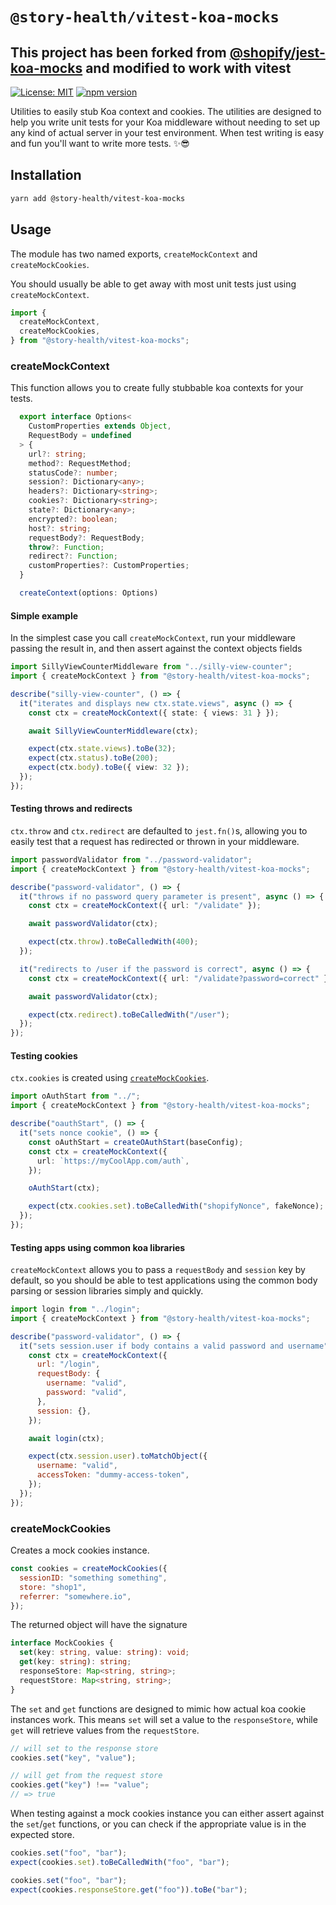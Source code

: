 # `@story-health/vitest-koa-mocks`

## This project has been forked from [@shopify/jest-koa-mocks](https://github.com/Shopify/quilt/tree/main/packages/jest-koa-mocks) and modified to work with vitest

[![License: MIT](https://img.shields.io/badge/License-MIT-green.svg)](LICENSE.md) [![npm version](https://badge.fury.io/js/%40story-health%2Fvitest-koa-mocks.svg)](https://badge.fury.io/js/%40story-health%2Fvitest-koa-mocks)

Utilities to easily stub Koa context and cookies. The utilities are designed to help you write unit tests for your Koa middleware without needing to set up any kind of actual server in your test environment. When test writing is easy and fun you'll want to write more tests. ✨😎

## Installation

```bash
yarn add @story-health/vitest-koa-mocks
```

## Usage

The module has two named exports, `createMockContext` and `createMockCookies`.

You should usually be able to get away with most unit tests just using `createMockContext`.

```js
import {
  createMockContext,
  createMockCookies,
} from "@story-health/vitest-koa-mocks";
```

### createMockContext

This function allows you to create fully stubbable koa contexts for your tests.

```typescript
  export interface Options<
    CustomProperties extends Object,
    RequestBody = undefined
  > {
    url?: string;
    method?: RequestMethod;
    statusCode?: number;
    session?: Dictionary<any>;
    headers?: Dictionary<string>;
    cookies?: Dictionary<string>;
    state?: Dictionary<any>;
    encrypted?: boolean;
    host?: string;
    requestBody?: RequestBody;
    throw?: Function;
    redirect?: Function;
    customProperties?: CustomProperties;
  }

  createContext(options: Options)
```

#### Simple example

In the simplest case you call `createMockContext`, run your middleware passing the result in, and then assert against the context objects fields

```typescript
import SillyViewCounterMiddleware from "../silly-view-counter";
import { createMockContext } from "@story-health/vitest-koa-mocks";

describe("silly-view-counter", () => {
  it("iterates and displays new ctx.state.views", async () => {
    const ctx = createMockContext({ state: { views: 31 } });

    await SillyViewCounterMiddleware(ctx);

    expect(ctx.state.views).toBe(32);
    expect(ctx.status).toBe(200);
    expect(ctx.body).toBe({ view: 32 });
  });
});
```

#### Testing throws and redirects

`ctx.throw` and `ctx.redirect` are defaulted to `jest.fn()`s, allowing you to easily test that a request has redirected or thrown in your middleware.

```typescript
import passwordValidator from "../password-validator";
import { createMockContext } from "@story-health/vitest-koa-mocks";

describe("password-validator", () => {
  it("throws if no password query parameter is present", async () => {
    const ctx = createMockContext({ url: "/validate" });

    await passwordValidator(ctx);

    expect(ctx.throw).toBeCalledWith(400);
  });

  it("redirects to /user if the password is correct", async () => {
    const ctx = createMockContext({ url: "/validate?password=correct" });

    await passwordValidator(ctx);

    expect(ctx.redirect).toBeCalledWith("/user");
  });
});
```

#### Testing cookies

`ctx.cookies` is created using [`createMockCookies`](/README.md#createmockcookies).

```typescript
import oAuthStart from "../";
import { createMockContext } from "@story-health/vitest-koa-mocks";

describe("oauthStart", () => {
  it("sets nonce cookie", () => {
    const oAuthStart = createOAuthStart(baseConfig);
    const ctx = createMockContext({
      url: `https://myCoolApp.com/auth`,
    });

    oAuthStart(ctx);

    expect(ctx.cookies.set).toBeCalledWith("shopifyNonce", fakeNonce);
  });
});
```

#### Testing apps using common koa libraries

`createMockContext` allows you to pass a `requestBody` and `session` key by default, so you should be able to test applications using the common body parsing or session libraries simply and quickly.

```javascript
import login from "../login";
import { createMockContext } from "@story-health/vitest-koa-mocks";

describe("password-validator", () => {
  it("sets session.user if body contains a valid password and username", async () => {
    const ctx = createMockContext({
      url: "/login",
      requestBody: {
        username: "valid",
        password: "valid",
      },
      session: {},
    });

    await login(ctx);

    expect(ctx.session.user).toMatchObject({
      username: "valid",
      accessToken: "dummy-access-token",
    });
  });
});
```

### createMockCookies

Creates a mock cookies instance.

```javascript
const cookies = createMockCookies({
  sessionID: "something something",
  store: "shop1",
  referrer: "somewhere.io",
});
```

The returned object will have the signature

```typescript
interface MockCookies {
  set(key: string, value: string): void;
  get(key: string): string;
  responseStore: Map<string, string>;
  requestStore: Map<string, string>;
}
```

The `set` and `get` functions are designed to mimic how actual koa cookie instances work. This means `set` will set a value to the `responseStore`, while `get` will retrieve values from the `requestStore`.

```javascript
// will set to the response store
cookies.set("key", "value");

// will get from the request store
cookies.get("key") !== "value";
// => true
```

When testing against a mock cookies instance you can either assert against the `set`/`get` functions, or you can check if the appropriate value is in the expected store.

```javascript
cookies.set("foo", "bar");
expect(cookies.set).toBeCalledWith("foo", "bar");
```

```javascript
cookies.set("foo", "bar");
expect(cookies.responseStore.get("foo")).toBe("bar");
```
